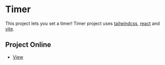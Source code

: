 # Timer

This project lets you set a timer! Timer project uses [tailwindcss](https://tailwindcss.com/), [react](https://react.dev/) and [vite](https://vitejs.dev/).

## Project Online

-   [View](https://gymmed.github.io/BIT-React-Timer/)
